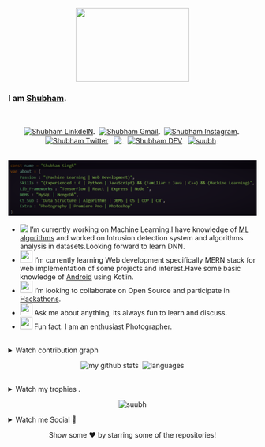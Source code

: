 <p align="center">
  
  <img align="center" src="https://media.giphy.com/media/SWoSkN6DxTszqIKEqv/giphy.gif" height="150px" width="230px" > 
</p>


<p align="center">
  <h3>I am <a href="https://suubh.github.io/Shubham/index.html">Shubham</a>.</h3>&nbsp
</p>

<p align="center">
  
  <a href="https://www.linkedin.com/in/shubham-singh-356ba5168">
    <img align="center" alt="Shubham LinkdeIN" width="22px" src="https://cdn.jsdelivr.net/npm/simple-icons@v3/icons/linkedin.svg" />
  </a>
  &nbsp
  <a href = "mailto:subhdec99@gmail.com">
    <img align="center" alt="Shubham Gmail" width="22px" src="https://cdn.jsdelivr.net/npm/simple-icons@v3/icons/telegram.svg" />
  </a>
   &nbsp
  <a href="https://www.instagram.com/shutt3rbug_/">
    <img align="center" alt="Shubham Instagram" width="22px" src="https://cdn.jsdelivr.net/npm/simple-icons@v3/icons/instagram.svg" />
  </a>
   &nbsp
  <a href="https://www.twitter.com/shub______">
    <img align="center" alt="Shubham Twitter" width="22px" src="https://cdn.jsdelivr.net/npm/simple-icons@v3/icons/twitter.svg" />
  </a>
  &nbsp
  <a href="https://medium.com/@subhdec99">
    <img align="center" width="26px" src="https://cdn.jsdelivr.net/npm/simple-icons@v3/icons/medium.svg" />
  </a>
  &nbsp
  <a href="https://dev.to/suubh">
    <img align="center" alt="Shubham DEV" width="26px" src="https://cdn1.iconfinder.com/data/icons/logos-and-brands-3/512/84_Dev_logo_logos-512.png">
  </a>
  &nbsp
  <a href="https://open.spotify.com/user/31ejjw6vcpxdok5fw4mchwoiscqq?si=N-KcmL0sTxaC6CXiKJuHIw" target="blank">
     <img align="center" src="https://cdn.jsdelivr.net/npm/simple-icons@3.0.1/icons/spotify.svg" alt="suubh" height="26" width="26" />
  </a>
  &nbsp
</p>





<br>
<img src="https://github.com/suubh/suubh/blob/master/Screenshot%20(274).png">
<ul>
  <li><img src="https://media.giphy.com/media/WUlplcMpOCEmTGBtBW/giphy.gif" width="30"> I’m currently working on Machine Learning.I have knowledge of <a href="https://github.com/suubh/Machine-Learning-in-Python">ML algorithms</a> and worked on Intrusion detection system and algorithms analysis in datasets.Looking forward to learn DNN. </li>
  <li><img src="https://cultofthepartyparrot.com/parrots/hd/laptop_parrot.gif" width="25" height="25"/> I’m currently learning Web development specifically MERN stack for web implementation of some projects and interest.Have some basic knowledge of <a href="https://github.com/suubh/Hello-Android">Android</a> using Kotlin.</li>
  <li><img src="https://cultofthepartyparrot.com/parrots/hd/githubparrot.gif" width="25" height="25"/> I’m looking to collaborate on Open Source and participate in <a href="https://devpost.com/shubham-btech18?ref_content=user-portfolio&ref_feature=portfolio&ref_medium=global-nav">Hackathons</a>.</li>
  <li><img src="https://cultofthepartyparrot.com/parrots/hd/60fpsparrot.gif" width="25" height="25"/> Ask me about anything, its always fun to learn and discuss.</li>
  <li><img src="https://cultofthepartyparrot.com/parrots/hd/dealwithitnowparrot.gif" width="25" height="25"/> Fun fact: I am an enthusiast Photographer. </li>
</ul>
<br>

<details>
  <summary> Watch contribution graph </summary>
  
 <p align="center">
  <img align="center" width="600" height="200" src="https://activity-graph.herokuapp.com/graph?username=suubh&theme=github" >
 </p>   
</details>



<p align="center">
<img src="https://github-readme-stats.vercel.app/api?username=suubh&show_icons=true&theme=tokyonight" alt="my github stats" width="420"/>&nbsp;
   <img src="https://github-readme-stats.vercel.app/api/top-langs/?username=suubh&layout=compact&theme=tokyonight" alt="languages" height="165">
</p>
<br>



<details>
  <summary> Watch my trophies .</summary>
<p align="center">
  <a href="https://github.com/ryo-ma/github-profile-trophy" target="_blank">
    <img src="https://github-profile-trophy.vercel.app/?username=suubh&theme=monokai"/>
  </a>
</p>
</details>
<p align="center"> 
  <img width="450"  src="https://github-readme-streak-stats.herokuapp.com/?user=suubh&theme=dark" alt="suubh" />
</p>

<details>
  <summary> Watch me Social 🤔 </summary>
  <div>
    <a href="https://twitter.com/shub______">
      <img align="left" src="https://github-readme-twitter.gazf.vercel.app/api?id=shub______&layout=wide&show_reply=off&show_retweet=on" />
    </a>
    
   <a href="https://open.spotify.com/user/31ejjw6vcpxdok5fw4mchwoiscqq?si=N-KcmL0sTxaC6CXiKJuHIw" target="_blank">
    <img width="350px" src="https://novatorem.vercel.app/api/spotify"/>
  </a>
  
  
 </p>
  </div>
</details>
<p align="center">Show some ❤️ by starring some of the repositories!
</p>



<!--
**suubh/suubh** is a ✨ _special_ ✨ repository because its `README.md` (this file) appears on your GitHub profile.
<br> [![Spotify](https://novatorem.vercel.app/api/spotify)](https://open.spotify.com/user/31ejjw6vcpxdok5fw4mchwoiscqq?si=N-KcmL0sTxaC6CXiKJuHIw)
    ![Shubham's github stats](https://github-readme-stats.vercel.app/api?username=suubh&show_icons=true&hide_border=false)
https://github.com/shub______/github-readme-twitter
<p><strong>Languages and Tools:<strong></p>
<img src="https://github.com/TheDudeThatCode/TheDudeThatCode/blob/master/Assets/Hi.gif" width="29px"> 
<p>CREEPER
  <img width="50px" src="https://media.giphy.com/media/lpHQvZu6stHKo/giphy.gif"/>
 </p>
  HELLO -https://raw.githubusercontent.com/alansmathew/alansmathew/master/lang.gif
<img src=https://github.com/rajput2107/rajput2107/blob/master/Assets/Handshake.gif height="65px" width="90px" >


<p align="center"><br>Profile visits<br><img src="https://profile-counter.glitch.me/suubh/count.svg" /></p><br>

<code><img height="30" src="https://raw.githubusercontent.com/github/explore/5c058a388828bb5fde0bcafd4bc867b5bb3f26f3/topics/css/css.png"></code>

<code><img height="30" src="https://raw.githubusercontent.com/github/explore/80688e429a7d4ef2fca1e82350fe8e3517d3494d/topics/cpp/cpp.png"></code>

<code><img height="30" src="https://raw.githubusercontent.com/github/explore/80688e429a7d4ef2fca1e82350fe8e3517d3494d/topics/python/python.png"></code>

<code><img height="30" src="https://raw.githubusercontent.com/github/explore/80688e429a7d4ef2fca1e82350fe8e3517d3494d/topics/mysql/mysql.png"></code>

<code><img height="30" src="https://raw.githubusercontent.com/github/explore/80688e429a7d4ef2fca1e82350fe8e3517d3494d/topics/html/html.png"></code>

<code><img height="30" src="https://raw.githubusercontent.com/github/explore/80688e429a7d4ef2fca1e82350fe8e3517d3494d/topics/git/git.png"></code>

<code><img height="30" src="https://raw.githubusercontent.com/github/explore/80688e429a7d4ef2fca1e82350fe8e3517d3494d/topics/terminal/terminal.png"></code>

<code><img height="40" src="https://miro.medium.com/max/938/1*XEzukXOEUudcXkyrouu3vw.jpeg"></code>

<code><img src="https://devicon.dev/devicon.git/icons/javascript/javascript-original.svg" width="25px" height="30px"/></code>

<code><img src="https://devicon.dev/devicon.git/icons/nodejs/nodejs-original.svg" width="25px" height="30px"/></code>


Here are some ideas to get you started:
- 🔭 I’m currently working on ...
- 🌱 I’m currently learning ...
- 👯 I’m looking to collaborate on ...
- 🤔 I’m looking for help with ...
- 💬 Ask me about ...
- 📫 How to reach me: ...
- 😄 Pronouns: ...
- ⚡ Fun fact: ...
-->
